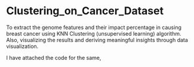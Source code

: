# Clustering_on_Cancer_Dataset

To extract the genome features and their impact percentage in causing breast cancer using KNN Clustering (unsupervised learning) algorithm. Also, visualizing the results and deriving meaningful insights through data visualization.

I have attached the code for the same,
